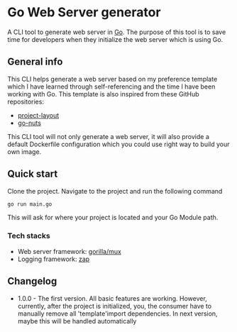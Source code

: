 # Go Web Server generator
A CLI tool to generate web server in [Go](https://go.dev/). The purpose of this tool is to save time for developers when they initialize the web server which is using Go. 

## General info
This CLI helps generate a web server based on my preference template which I have learned through self-referencing and the time I have been working with Go. This template is also inspired from these GitHub repositories: 
- [project-layout](https://github.com/golang-standards/project-layout)
- [go-nuts](https://github.com/francisco3ferraz/go-nuts)

This CLI tool will not only generate a web server, it will also provide a default Dockerfile configuration which you could use right way to build your own image. 


## Quick start 
Clone the project. Navigate to the project and run the following command
```bash
go run main.go
```
This will ask for where your project is located and your Go Module path.

### Tech stacks 
- Web server framework: [gorilla/mux](https://github.com/gorilla/mux)
- Logging framework: [zap](https://github.com/uber-go/zap)


## Changelog
- 1.0.0 - The first version. All basic features are working. However, currently, after the project is initialized, you, the consumer have to manually remove all 'template'import dependencies. In next version, maybe this will be handled automatically

